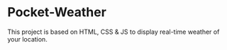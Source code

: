 # Pocket-Weather
This project is based on HTML, CSS &amp; JS to display real-time weather of your location.
